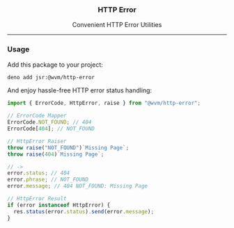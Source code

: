 <h3 align="center">
        HTTP Error
</h3>
<p align="center">Convenient HTTP Error Utilities</p>

---

### Usage

Add this package to your project:

```bash
deno add jsr:@wvm/http-error
```

And enjoy hassle-free HTTP error status handling:

```ts
import { ErrorCode, HttpError, raise } from "@wvm/http-error";

// ErrorCode Mapper
ErrorCode.NOT_FOUND; // 404
ErrorCode[404]; // NOT_FOUND

// HttpError Raiser
throw raise("NOT_FOUND")`Missing Page`;
throw raise(404)`Missing Page`;

// ->
error.status; // 404
error.phrase; // NOT_FOUND
error.message; // 404 NOT_FOUND: Missing Page

// HttpError Result
if (error instanceof HttpError) {
  res.status(error.status).send(error.message);
}
```
